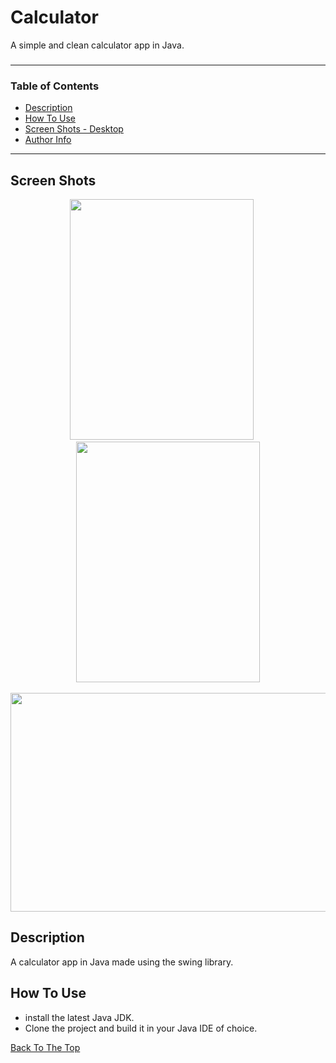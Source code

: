 # Calculator
A simple and clean calculator app in Java.
  
###
---
  ### Table of Contents

- [Description](#description)
- [How To Use](#how-to-use)
- [Screen Shots - Desktop](#screen-shots)
- [Author Info](#author-info)
  

---

 ## Screen Shots


<div class='container'align='center'>
  <img src="https://github.com/ctrl-alt-caleb/Calculator/blob/master/images/calculator.png" width="294" height="385">&nbsp;&nbsp;&nbsp;&nbsp;&nbsp;
  <img src="https://github.com/ctrl-alt-caleb/Calculator/blob/master/images/output-onlinegiftools(3).gif" width="294" height="385"><br><br>
</div>

<div class='container'align='center'>
  <img src="https://github.com/ctrl-alt-caleb/Calculator/blob/master/images/calcgif2.gif" width="600" height="350">
</div>

  

## Description
  
A calculator app in Java made using the swing library.
  
## How To Use

- install the latest Java JDK.
- Clone the project and build it in your Java IDE of choice.


[Back To The Top](#Calculator)



